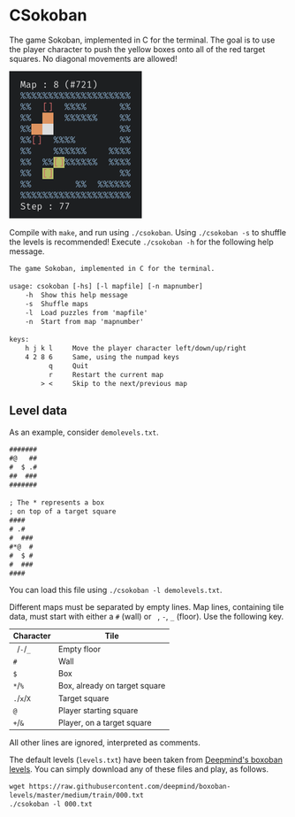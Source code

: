 # CSokoban
The game Sokoban, implemented in C for the terminal.
The goal is to use the player character to push the yellow boxes onto all
of the red target squares. No diagonal movements are allowed!

![sokoban](demo.png)

Compile with `make`, and run using `./csokoban`.
Using `./csokoban -s` to shuffle the levels is recommended!
Execute `./csokoban -h` for the following help message.

```
The game Sokoban, implemented in C for the terminal.

usage: csokoban [-hs] [-l mapfile] [-n mapnumber]
    -h  Show this help message
    -s  Shuffle maps
    -l  Load puzzles from 'mapfile'
    -n  Start from map 'mapnumber'

keys:
    h j k l     Move the player character left/down/up/right
    4 2 8 6     Same, using the numpad keys
          q     Quit
          r     Restart the current map
        > <     Skip to the next/previous map
```

## Level data
As an example, consider `demolevels.txt`.

```
#######
#@   ##
#  $ .#
##  ###
#######

; The * represents a box
; on top of a target square
####
# .#
#  ###
#*@  #
#  $ #
#  ###
####
```

You can load this file using `./csokoban -l demolevels.txt`.

Different maps must be separated by empty lines.
Map lines, containing tile data, must start with either a `#` (wall) or ` `, `-`, `_` (floor).
Use the following key.

| Character     |   Tile                        |
|---------------|-------------------------------|
| ` `/`-`/`_`   | Empty floor                   |
| `#`           | Wall                          |
| `$`           | Box                           |
| `*`/`%`       | Box, already on target square |
| `.`/`x`/`X`   | Target square                 |
| `@`           | Player starting square        |
| `+`/`&`       | Player, on a target square    |

All other lines are ignored, interpreted as comments.

The default levels (`levels.txt`) have been taken from [Deepmind's boxoban
levels](https://github.com/deepmind/boxoban-levels). You can simply download
any of these files and play, as follows.

```
wget https://raw.githubusercontent.com/deepmind/boxoban-levels/master/medium/train/000.txt
./csokoban -l 000.txt
```

